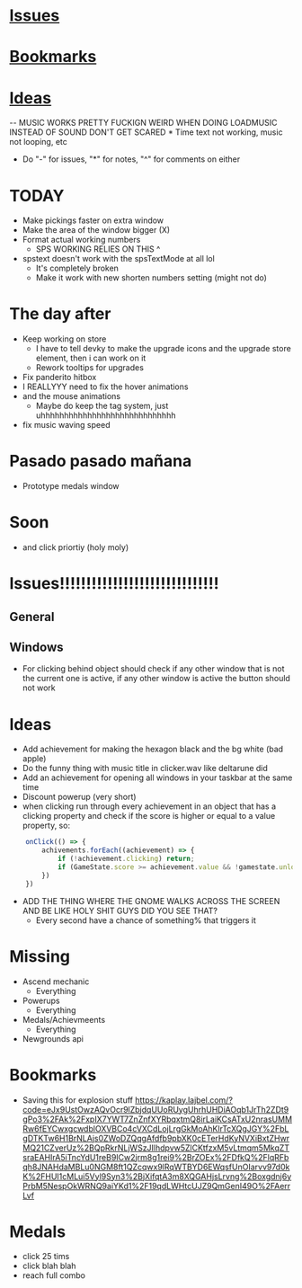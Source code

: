 # [Issues](#issues)
# [Bookmarks](#bookmarks)
# [Ideas](#ideas)

-- MUSIC WORKS PRETTY FUCKIGN WEIRD WHEN DOING LOADMUSIC INSTEAD OF SOUND DON'T GET SCARED
	* Time text not working, music not looping, etc
* Do "-" for issues, "*" for notes, "^" for comments on either

# TODAY
- Make pickings faster on extra window
- Make the area of the window bigger (X)
- Format actual working numbers
	* SPS WORKING RELIES ON THIS ^
- spstext doesn't work with the spsTextMode at all lol 
	* It's completely broken
	* Make it work with new shorten numbers setting (might not do)

# The day after
- Keep working on store
	* I have to tell devky to make the upgrade icons and the upgrade store element, then i can work on it 
	* Rework tooltips for upgrades
- Fix panderito hitbox
- I REALLYYY need to fix the hover animations
- and the mouse animations
	* Maybe do keep the tag system, just uhhhhhhhhhhhhhhhhhhhhhhhhhhhhh
- fix music waving speed

# Pasado pasado mañana
- Prototype medals window

# Soon
- and click priortiy (holy moly)

# Issues!!!!!!!!!!!!!!!!!!!!!!!!!!!!!!
## General

## Windows
* For clicking behind object should check if any other window that is not the current one is active, if any other window is active the button should not work

# Ideas
- Add achievement for making the hexagon black and the bg white (bad apple)
- Do the funny thing with music title in clicker.wav like deltarune did
- Add an achievement for opening all windows in your taskbar at the same time
- Discount powerup (very short)
- when clicking run through every achievement in an object that has a clicking property and check if the score is higher or equal to a value property, so:
```js
	onClick(() => {
		achivements.forEach((achievement) => {
			if (!achievement.clicking) return;
			if (GameState.score >= achievement.value && !gamestate.unlockedAchievements.100score) unlockAchievement(achivements.100score)
		})
	})
```
- ADD THE THING WHERE THE GNOME WALKS ACROSS THE SCREEN AND BE LIKE HOLY SHIT GUYS DID YOU SEE THAT?
	* Every second have a chance of something% that triggers it

# Missing
- Ascend mechanic
	* Everything
- Powerups
	* Everything
- Medals/Achievmeents
	* Everything
- Newgrounds api

# Bookmarks
- Saving this for explosion stuff
https://kaplay.lajbel.com/?code=eJx9UstOwzAQvOcr9lZbjdqUUoRUygUhrhUHDiAOqb1JrTh2ZDt9gPo3%2FAk%2FxpIX7YWT7ZnZnfXYRbqxtmQ8irLaiKCsATxU2nrasUMMRw6fEYCwxgcwdblOXVBCo4cVXCdLojLrgGkMoAhKlrTcXQgJGY%2FbLgDTKTw6H1BrNLAjs0ZWoDZQqgAfdfb9pbXK0cETerHdKyNVXiBxtZHwrMQ21CZverUz%2BQpRkrNLjWSzJIlhdpvw5ZlCKtfzxM5vLtmqm5MkqZTsraEAHIrA5iTncYdU1reB9ICw2jrm8g1rei9%2BrZOEx%2FDfkQ%2FlqRFbqh8JNAHdaMBLu0NGM8ft1QZcqwx9lRqWTBYD6EWqsfUnOIarvv97d0kK%2FHUI1cMLui5Vyl9Syn3%2BjXifqtA3m8XQGAHjsLrvng%2Boxgdnj6yPrbM5NespOkWRNQ9aiYKd1%2F19qdLWHtcUJZ9QmGenI49O%2FAerrLvf

# Medals
- click 25 tims
- click blah blah
- reach full combo